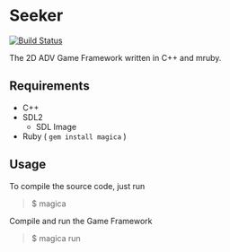 # Seeker
[![Build Status](https://travis-ci.org/elct9620/seeker.svg?branch=develop)](https://travis-ci.org/elct9620/seeker)

The 2D ADV Game Framework written in C++ and mruby.

## Requirements

* C++
* SDL2
  * SDL Image
* Ruby ( `gem install magica` )

## Usage

To compile the source code, just run

>  $ magica

Compile and run the Game Framework

>  $ magica run


